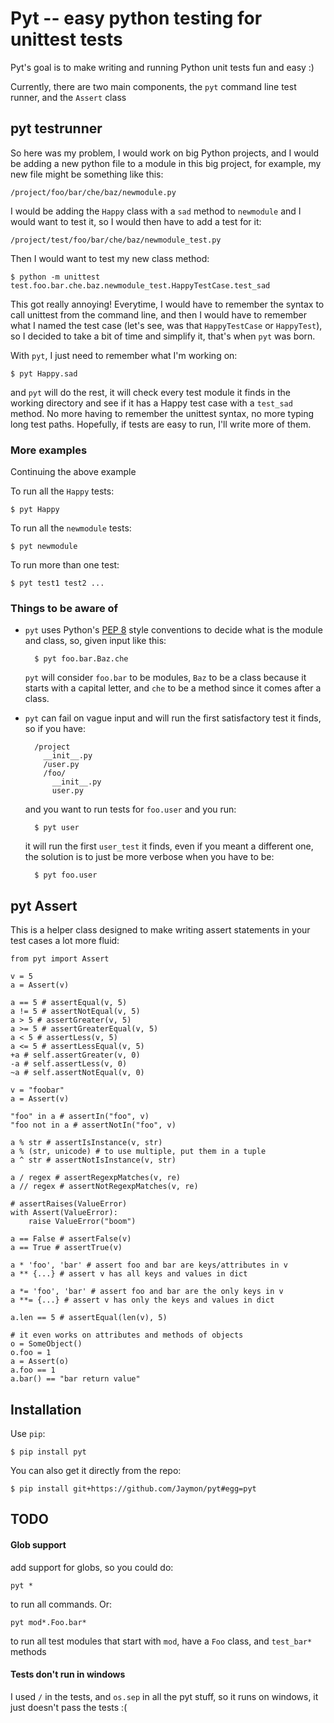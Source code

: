 # Pyt -- easy python testing for unittest tests

Pyt's goal is to make writing and running Python unit tests fun and easy :)

Currently, there are two main components, the `pyt` command line test runner, and the `Assert` class

## pyt testrunner

So here was my problem, I would work on big Python projects, and I would be adding a new python file to a module in this 
big project, for example, my new file might be something like this:

    /project/foo/bar/che/baz/newmodule.py

I would be adding the `Happy` class with a `sad` method to `newmodule` and I would want to test it,
so I would then have to add a test for it:

    /project/test/foo/bar/che/baz/newmodule_test.py

Then I would want to test my new class method:

    $ python -m unittest test.foo.bar.che.baz.newmodule_test.HappyTestCase.test_sad

This got really annoying! Everytime, I would have to remember the syntax to call unittest from the command line, and then I would
have to remember what I named the test case (let's see, was that `HappyTestCase` or `HappyTest`), so I decided to
take a bit of time and simplify it, that's when `pyt` was born.

With `pyt`, I just need to remember what I'm working on:

    $ pyt Happy.sad

and `pyt` will do the rest, it will check every test module it finds in the working directory and see if it
has a Happy test case with a `test_sad` method. No more having to remember the unittest syntax, no more typing long test paths.
Hopefully, if tests are easy to run, I'll write more of them.

### More examples

Continuing the above example

To run all the `Happy` tests:

    $ pyt Happy

To run all the `newmodule` tests:

    $ pyt newmodule

To run more than one test:

    $ pyt test1 test2 ...

### Things to be aware of

* `pyt` uses Python's [PEP 8](http://www.python.org/dev/peps/pep-0008/) style conventions to decide what is the module and class, so, given input like this:

        $ pyt foo.bar.Baz.che

    `pyt` will consider `foo.bar` to be modules, `Baz` to be a class because it starts with a capital letter, and `che` to be a method
    since it comes after a class.

* `pyt` can fail on vague input and will run the first satisfactory test it finds, so if you have:

        /project
          __init__.py
          /user.py
          /foo/
            __init__.py
            user.py

    and you want to run tests for `foo.user` and you run:

        $ pyt user

    it will run the first `user_test` it finds, even if you meant a different one, the solution is to just be more
    verbose when you have to be:

        $ pyt foo.user

## pyt Assert

This is a helper class designed to make writing assert statements in your test cases a lot more fluid:

    from pyt import Assert
    
    v = 5
    a = Assert(v)

    a == 5 # assertEqual(v, 5)
    a != 5 # assertNotEqual(v, 5)
    a > 5 # assertGreater(v, 5)
    a >= 5 # assertGreaterEqual(v, 5)
    a < 5 # assertLess(v, 5)
    a <= 5 # assertLessEqual(v, 5)
    +a # self.assertGreater(v, 0)
    -a # self.assertLess(v, 0)
    ~a # self.assertNotEqual(v, 0)

    v = "foobar"
    a = Assert(v)

    "foo" in a # assertIn("foo", v)
    "foo not in a # assertNotIn("foo", v)

    a % str # assertIsInstance(v, str)
    a % (str, unicode) # to use multiple, put them in a tuple
    a ^ str # assertNotIsInstance(v, str)

    a / regex # assertRegexpMatches(v, re)
    a // regex # assertNotRegexpMatches(v, re)

    # assertRaises(ValueError)
    with Assert(ValueError): 
        raise ValueError("boom")

    a == False # assertFalse(v)
    a == True # assertTrue(v)

    a * 'foo', 'bar' # assert foo and bar are keys/attributes in v
    a ** {...} # assert v has all keys and values in dict

    a *= 'foo', 'bar' # assert foo and bar are the only keys in v
    a **= {...} # assert v has only the keys and values in dict

    a.len == 5 # assertEqual(len(v), 5)

    # it even works on attributes and methods of objects
    o = SomeObject()
    o.foo = 1
    a = Assert(o)
    a.foo == 1
    a.bar() == "bar return value"

## Installation

Use `pip`:

    $ pip install pyt

You can also get it directly from the repo:

    $ pip install git+https://github.com/Jaymon/pyt#egg=pyt

## TODO

#### Glob support 

add support for globs, so you could do:

    pyt *

to run all commands. Or:

    pyt mod*.Foo.bar*

to run all test modules that start with `mod`, have a `Foo` class, and `test_bar*` methods

#### Tests don't run in windows

I used `/` in the tests, and `os.sep` in all the pyt stuff, so it runs on windows, it just doesn't pass the tests :(

